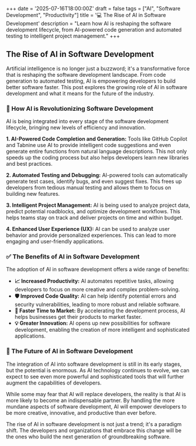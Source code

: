 +++
date = '2025-07-16T18:00:00Z'
draft = false
tags = ["AI", "Software Development", "Productivity"]
title = '💻 The Rise of AI in Software Development'
description = "Learn how AI is reshaping the software development lifecycle, from AI-powered code generation and automated testing to intelligent project management."
+++

## The Rise of AI in Software Development

Artificial intelligence is no longer just a buzzword; it's a transformative force that is reshaping the software development landscape. From code generation to automated testing, AI is empowering developers to build better software faster. This post explores the growing role of AI in software development and what it means for the future of the industry.

### 🤖 How AI is Revolutionizing Software Development

AI is being integrated into every stage of the software development lifecycle, bringing new levels of efficiency and innovation.

**1. AI-Powered Code Completion and Generation:**
Tools like GitHub Copilot and Tabnine use AI to provide intelligent code suggestions and even generate entire functions from natural language descriptions. This not only speeds up the coding process but also helps developers learn new libraries and best practices.

**2. Automated Testing and Debugging:**
AI-powered tools can automatically generate test cases, identify bugs, and even suggest fixes. This frees up developers from tedious manual testing and allows them to focus on building new features.

**3. Intelligent Project Management:**
AI is being used to analyze project data, predict potential roadblocks, and optimize development workflows. This helps teams stay on track and deliver projects on time and within budget.

**4. Enhanced User Experience (UX):**
AI can be used to analyze user behavior and provide personalized experiences. This can lead to more engaging and user-friendly applications.

### ✅ The Benefits of AI in Software Development

The adoption of AI in software development offers a wide range of benefits:

- **📈 Increased Productivity:** AI automates repetitive tasks, allowing developers to focus on more creative and complex problem-solving.
- **🛡️ Improved Code Quality:** AI can help identify potential errors and security vulnerabilities, leading to more robust and reliable software.
- **🚀 Faster Time to Market:** By accelerating the development process, AI helps businesses get their products to market faster.
- **💡 Greater Innovation:** AI opens up new possibilities for software development, enabling the creation of more intelligent and sophisticated applications.

### 🔮 The Future of AI in Software Development

The integration of AI into software development is still in its early stages, but the potential is enormous. As AI technology continues to evolve, we can expect to see even more powerful and sophisticated tools that will further augment the capabilities of developers.

While some may fear that AI will replace developers, the reality is that AI is more likely to become an indispensable partner. By handling the more mundane aspects of software development, AI will empower developers to be more creative, innovative, and productive than ever before.

The rise of AI in software development is not just a trend; it's a paradigm shift. The developers and organizations that embrace this change will be the ones who build the next generation of groundbreaking software.